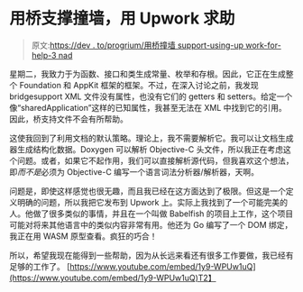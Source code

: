# 用桥支撑撞墙，用 Upwork 求助

> 原文:[https://dev . to/progrium/用桥撞墙 support-using-up work-for-help-3 nad](https://dev.to/progrium/hitting-a-wall-with-bridgesupport-using-upwork-for-help-3nad)

星期二，我致力于为函数、接口和类生成常量、枚举和存根。因此，它正在生成整个 Foundation 和 AppKit 框架的框架。不过，在深入讨论之前，我发现 bridgesupport XML 文件没有属性，也没有它们的 getters 和 setters。给定一个像“sharedApplication”这样的已知属性，我甚至无法在 XML 中找到它的引用。因此，桥支持文件不会有所帮助。

这使我回到了利用文档的默认策略。理论上，我不需要解析它。我可以让文档生成器生成结构化数据。Doxygen 可以解析 Objective-C 头文件，所以我正在考虑这个问题。或者，如果它不起作用，我们可以直接解析源代码，但我喜欢这个想法，即*而不是*必须为 Objective-C 编写一个语言词法分析器/解析器，天啊。

问题是，即使这样感觉也很无趣，而且我已经在这方面达到了极限。但这是一个定义明确的问题，所以我把它发布到 Upwork 上。实际上我找到了一个可能完美的人。他做了很多类似的事情，并且在一个叫做 Babelfish 的项目上工作，这个项目可能对将来其他语言中的类似内容非常有用。他还为 Go 编写了一个 DOM 绑定，我正在用 WASM 原型查看。疯狂的巧合！

所以，希望我现在能得到一些帮助，因为从长远来看还有很多工作要做，我已经有足够的工作了。
[https://www.youtube.com/embed/1y9-WPUw1uQ](https://www.youtube.com/embed/1y9-WPUw1uQ)T2】